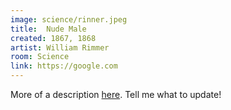 ```yaml
---
image: science/rinner.jpeg
title:  Nude Male
created: 1867, 1868
artist: William Rimmer
room: Science
link: https://google.com
---
```

More of a description [here](https://shanivi.github.io/another-page-writing.html). Tell me what to update!
